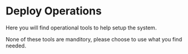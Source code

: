 # Deploy Operations

Here you will find operational tools to help setup the system. 

None of these tools are manditory, please choose to use what you find needed.
